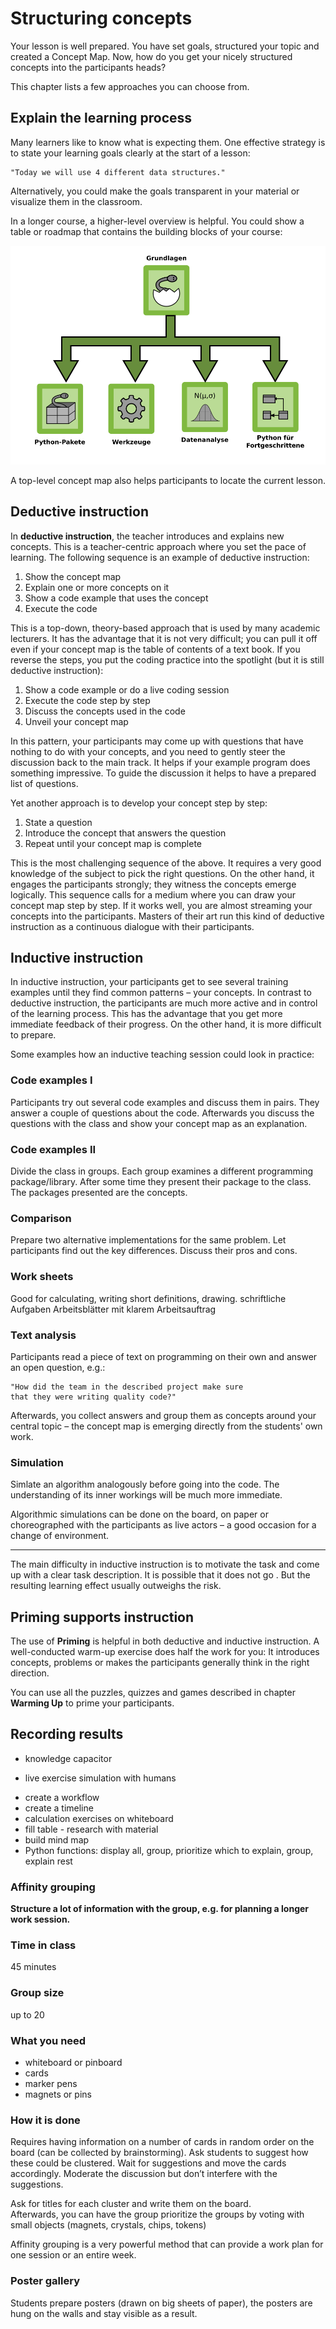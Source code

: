 
# Structuring concepts

Your lesson is well prepared. You have set goals, structured your topic and created a Concept Map. Now, how do you get your nicely structured concepts into the participants heads?

This chapter lists a few approaches you can choose from.

## Explain the learning process

Many learners like to know what is expecting them. One effective strategy is to state your learning goals clearly at the start of a lesson:

    "Today we will use 4 different data structures."

Alternatively, you could make the goals transparent in your material or visualize them in the classroom.

In a longer course, a higher-level overview is helpful. You could show a table or roadmap that contains the building blocks of your course:

![](../images/python_roadmap5.png)

A top-level concept map also helps participants to locate the current lesson.

## Deductive instruction

In **deductive instruction**, the teacher introduces and explains new concepts. This is a teacher-centric approach where you set the pace of learning. The following sequence is an example of deductive instruction:

1. Show the concept map
2. Explain one or more concepts on it
3. Show a code example that uses the concept
4. Execute the code

This is a top-down, theory-based approach that is used by many academic lecturers. It has the advantage that it is not very difficult; you can pull it off even if your concept map is the table of contents of a text book. If you reverse the steps, you put the coding practice into the spotlight (but it is still deductive instruction):

1. Show a code example or do a live coding session
2. Execute the code step by step
3. Discuss the concepts used in the code
4. Unveil your concept map

In this pattern, your participants may come up with questions that have nothing to do with your concepts, and you need to gently steer the discussion back to the main track. It helps if your example program does something impressive. To guide the discussion it helps to have a prepared list of questions.

Yet another approach is to develop your concept step by step:

1. State a question
2. Introduce the concept that answers the question
3. Repeat until your concept map is complete

This is the most challenging sequence of the above. It requires a very good knowledge of the subject to pick the right questions. On the other hand, it engages the participants strongly; they witness the concepts emerge logically. This sequence calls for a medium where you can draw your concept map step by step. If it works well, you are almost streaming your concepts into the participants. Masters of their art run this kind of deductive instruction as a continuous dialogue with their participants.

## Inductive instruction

In inductive instruction, your participants get to see several training examples until they find common patterns – your concepts. In contrast to deductive instruction, the participants are much more active and in control of the learning process. This has the advantage that you get more immediate feedback of their progress. On the other hand, it is more difficult to prepare.

Some examples how an inductive teaching session could look in practice:

### Code examples I

Participants try out several code examples and discuss them in pairs.
They answer a couple of questions about the code. Afterwards you discuss the questions with the class and show your concept map as an explanation.

### Code examples II
Divide the class in groups. Each group examines a different programming package/library. After some time they present their package to the class.
The packages presented are the concepts.

### Comparison

Prepare two alternative implementations for the same problem.
Let participants find out the key differences. Discuss their pros and cons.

### Work sheets
Good for calculating, writing short definitions, drawing.
schriftliche Aufgaben	Arbeitsblätter mit klarem Arbeitsauftrag

### Text analysis
Participants read a piece of text on programming on their own and answer an open question, e.g.:

    "How did the team in the described project make sure
    that they were writing quality code?"

Afterwards, you collect answers and group them as concepts around your central topic – the concept map is emerging directly from the students' own work.

### Simulation
Simlate an algorithm analogously before going into the code. The understanding of its inner workings will be much more immediate.

Algorithmic simulations can be done on the board, on paper or choreographed with the participants as live actors – a good occasion for a change of environment.

----

The main difficulty in inductive instruction is to motivate the task and come up with a clear task description. It is possible that it does not go . But the resulting learning effect usually outweighs the risk.


## Priming supports instruction

The use of **Priming** is helpful in both deductive and inductive instruction.
A well-conducted warm-up exercise does half the work for you: It introduces concepts, problems or makes the participants generally think in the right direction.

You can use all the puzzles, quizzes and games described in chapter **Warming Up** to prime your participants.


## Recording results
* knowledge capacitor
- live exercise	simulation with humans
* create a workflow
* create a timeline
* calculation exercises on whiteboard
* fill table - research with material
* build mind map
* Python functions: display all, group, prioritize which to explain, group, explain rest

### Affinity grouping

**Structure a lot of information with the group, e.g. for planning a
longer work session.**

### Time in class

45 minutes

### Group size

up to 20

### What you need

* whiteboard or pinboard
* cards
* marker pens
* magnets or pins

### How it is done

Requires having information on a number of cards in random order on the
board (can be collected by brainstorming). Ask students to suggest how
these could be clustered. Wait for suggestions and move the cards
accordingly. Moderate the discussion but don’t interfere with the
suggestions.

Ask for titles for each cluster and write them on the board.\
Afterwards, you can have the group prioritize the groups by voting with
small objects (magnets, crystals, chips, tokens)

Affinity grouping is a very powerful method that can provide a work plan for one session or an entire week.


### Poster gallery
Students prepare posters (drawn on big sheets of paper), the posters are hung on the walls and stay visible as a result.
